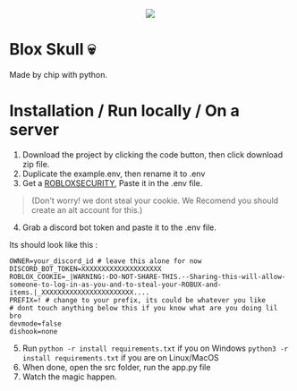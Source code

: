<p align="center">
    <img src="https://github.com/user-attachments/assets/710648bf-891b-4d1d-81fa-775e650f1108">
</p>


# Blox Skull 💀
Made by chip with python.

# Installation / Run locally / On a server
1. Download the project by clicking the code button, then click download zip file.
2. Duplicate the example.env, then rename it to .env
3. Get a [ROBLOXSECURITY](https://github.com/ro-py/ro.py/blob/main/docs/tutorials/roblosecurity.md), Paste it in the .env file. 
 > (Don't worry! we dont steal your cookie. We Recomend you should create an alt account for this.)
4.  Grab a discord bot token and paste it to the .env file.

 Its should look like this :
  ```env  
OWNER=your_discord_id # leave this alone for now  
DISCORD_BOT_TOKEN=XXXXXXXXXXXXXXXXXXXX
ROBLOX_COOKIE=_|WARNING:-DO-NOT-SHARE-THIS.--Sharing-this-will-allow-someone-to-log-in-as-you-and-to-steal-your-ROBUX-and-items.|_XXXXXXXXXXXXXXXXXXXXXXX....
PREFIX=! # change to your prefix, its could be whatever you like
# dont touch anything below this if you know what are you doing lil bro
devmode=false  
dishook=none  
```
5. Run `python -r install requirements.txt` if you on Windows `python3 -r install requirements.txt` if you are on Linux/MacOS 
6. When done, open the src folder, run  the app.py file
7. Watch the magic happen.
